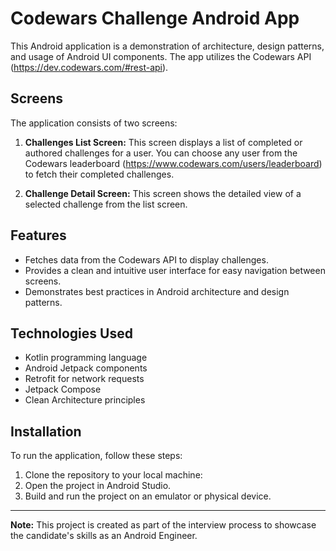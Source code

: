 # Codewars Challenge Android App

This Android application is a demonstration of architecture, design patterns, and usage of Android UI components. The app utilizes the Codewars API (https://dev.codewars.com/#rest-api).

## Screens

The application consists of two screens:

1. **Challenges List Screen:** This screen displays a list of completed or authored challenges for a user. You can choose any user from the Codewars leaderboard (https://www.codewars.com/users/leaderboard) to fetch their completed challenges.

2. **Challenge Detail Screen:** This screen shows the detailed view of a selected challenge from the list screen.

## Features

- Fetches data from the Codewars API to display challenges.
- Provides a clean and intuitive user interface for easy navigation between screens.
- Demonstrates best practices in Android architecture and design patterns.

## Technologies Used

- Kotlin programming language
- Android Jetpack components
- Retrofit for network requests
- Jetpack Compose
- Clean Architecture principles

## Installation

To run the application, follow these steps:

1. Clone the repository to your local machine:
2. Open the project in Android Studio.
3. Build and run the project on an emulator or physical device.

---

**Note:** This project is created as part of the interview process to showcase the candidate's skills as an Android Engineer.
